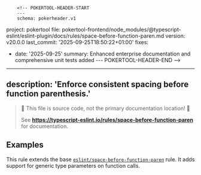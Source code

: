         <!-- POKERTOOL-HEADER-START
        ---
        schema: pokerheader.v1
project: pokertool
file: pokertool-frontend/node_modules/@typescript-eslint/eslint-plugin/docs/rules/space-before-function-paren.md
version: v20.0.0
last_commit: '2025-09-25T18:50:22+01:00'
fixes:
- date: '2025-09-25'
  summary: Enhanced enterprise documentation and comprehensive unit tests added
        ---
        POKERTOOL-HEADER-END -->
---
description: 'Enforce consistent spacing before function parenthesis.'
---

> 🛑 This file is source code, not the primary documentation location! 🛑
>
> See **https://typescript-eslint.io/rules/space-before-function-paren** for documentation.

## Examples

This rule extends the base [`eslint/space-before-function-paren`](https://eslint.org/docs/rules/space-before-function-paren) rule.
It adds support for generic type parameters on function calls.
